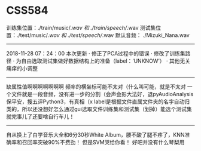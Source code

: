 # CSS584

训练集位置：./train/music/*.wav 和 ./train/speech/*.wav
测试集位置：./test/music/*.wav 和 ./test/speech/*.wav
默认音频： ./Mizuki_Nana.wav

---------------------------------------------------------------------
2018-11-28 07：24：00
本次更新
· 修正了PCA过程中的错误
· 修改了训练集路径
· 为自由选取测试集做好数据结构上的准备（label：‘UNKNOW’）
· 其他无关痛痒的小调整

---------------------------------------------------------------------
缺属性值啊啊啊啊啊啊啊
频率的横坐标可能不太对（什么叫可能，就是不太对
一个文件就是一段音频，没有进一步的分割（会声会影大法好，退pyAudioAnalysis保平安，搜五评Python3，有真相（x
label是根据文件直属文件夹的名字自动归类的，所以还没想好怎么通过gui选取文件训练集和测试集（划掉）能选个测试集就完事儿了还要啥自行车儿！

----------------------------------------------------------------------
自从换上了白学音乐大全和6分30秒White Album，腰不酸了腿不疼了，KNN准确率和召回率突破90%不费劲！
但是SVM哭给你看！
好吧并没有什么琴梨用

